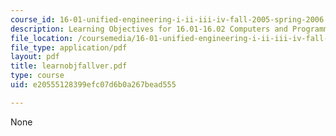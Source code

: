 ```yaml
---
course_id: 16-01-unified-engineering-i-ii-iii-iv-fall-2005-spring-2006
description: Learning Objectives for 16.01-16.02 Computers and Programming.
file_location: /coursemedia/16-01-unified-engineering-i-ii-iii-iv-fall-2005-spring-2006/e20555128399efc07d6b0a267bead555_learnobjfallver.pdf
file_type: application/pdf
layout: pdf
title: learnobjfallver.pdf
type: course
uid: e20555128399efc07d6b0a267bead555

---
```

None